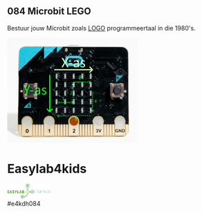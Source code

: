 ## 084 Microbit LEGO
Bestuur jouw Microbit zoals <a href="http://logo.cheerful.nl/nl/" target="_blank">LOGO</a> programmeertaal in die 1980's.<br>

<img src="https://github.com/pappavis/Easylab4kids_lessen/blob/master/lesmateriaal/083_Microbit_LEGO/plaatjes/microbit_op1.jpg?raw=true" width="60%" height="60%">

# Easylab4kids
<img src="https://github.com/pappavis/Easylab4kids_lessen/raw/master/plaatjes/Easy_Lab_logo_kleur.png?raw=true" width="20%" height="20%"><br>
#e4kdh084
<br>
